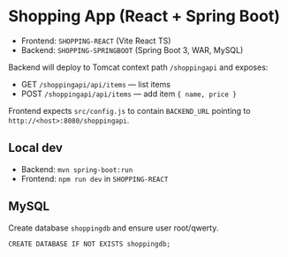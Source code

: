 # Shopping App (React + Spring Boot)

- Frontend: `SHOPPING-REACT` (Vite React TS)
- Backend: `SHOPPING-SPRINGBOOT` (Spring Boot 3, WAR, MySQL)

Backend will deploy to Tomcat context path `/shoppingapi` and exposes:
- GET `/shoppingapi/api/items` — list items
- POST `/shoppingapi/api/items` — add item `{ name, price }`

Frontend expects `src/config.js` to contain `BACKEND_URL` pointing to `http://<host>:8080/shoppingapi`.

## Local dev
- Backend: `mvn spring-boot:run`
- Frontend: `npm run dev` in `SHOPPING-REACT`

## MySQL
Create database `shoppingdb` and ensure user root/qwerty.

```
CREATE DATABASE IF NOT EXISTS shoppingdb;
```